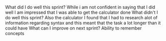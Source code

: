 What did I do well this sprint?
While i am not confident in saying that I did well I am impressed that I was able to get the calculator done
 What didn't I do well this sprint?
 Also the calculator I found that I had to research alot of information regarding syntax and this meant that the task a lot longer than it could have
 What can I improve on next sprint?
Ability to remember concepts

